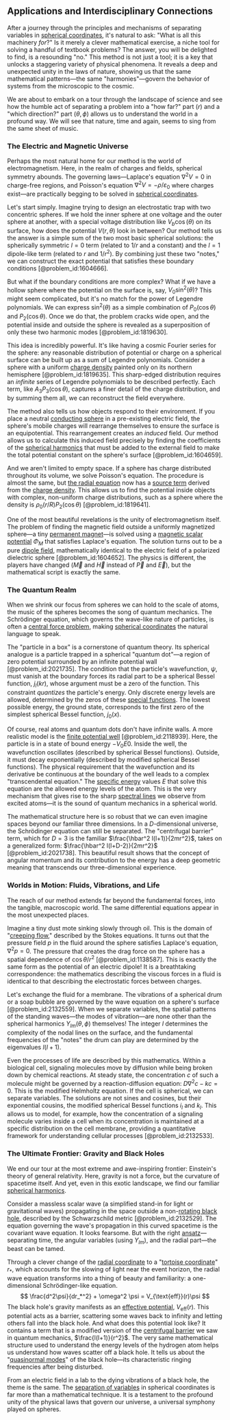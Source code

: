 ## Applications and Interdisciplinary Connections

After a journey through the principles and mechanisms of separating variables in [spherical coordinates](@article_id:145560), it's natural to ask: "What is all this machinery *for*?" Is it merely a clever mathematical exercise, a niche tool for solving a handful of textbook problems? The answer, you will be delighted to find, is a resounding "no." This method is not just a tool; it is a key that unlocks a staggering variety of physical phenomena. It reveals a deep and unexpected unity in the laws of nature, showing us that the same mathematical patterns—the same "harmonies"—govern the behavior of systems from the microscopic to the cosmic.

We are about to embark on a tour through the landscape of science and see how the humble act of separating a problem into a "how far?" part ($r$) and a "which direction?" part ($\theta, \phi$) allows us to understand the world in a profound way. We will see that nature, time and again, seems to sing from the same sheet of music.

### The Electric and Magnetic Universe

Perhaps the most natural home for our method is the world of electromagnetism. Here, in the realm of charges and fields, spherical symmetry abounds. The governing laws—Laplace's equation $\nabla^2 V = 0$ in charge-free regions, and Poisson's equation $\nabla^2 V = -\rho/\varepsilon_0$ where charges exist—are practically begging to be solved in [spherical coordinates](@article_id:145560).

Let's start simply. Imagine trying to design an electrostatic trap with two concentric spheres. If we hold the inner sphere at one voltage and the outer sphere at another, with a special voltage distribution like $V_b \cos(\theta)$ on its surface, how does the potential $V(r, \theta)$ look in between? Our method tells us the answer is a simple sum of the two most basic spherical solutions: the spherically symmetric $l=0$ term (related to $1/r$ and a constant) and the $l=1$ dipole-like term (related to $r$ and $1/r^2$). By combining just these two "notes," we can construct the exact potential that satisfies these boundary conditions [@problem_id:1604666].

But what if the boundary conditions are more complex? What if we have a hollow sphere where the potential on the surface is, say, $V_0 \sin^2(\theta)$? This might seem complicated, but it's no match for the power of Legendre polynomials. We can express $\sin^2(\theta)$ as a simple combination of $P_0(\cos\theta)$ and $P_2(\cos\theta)$. Once we do that, the problem cracks wide open, and the potential inside and outside the sphere is revealed as a superposition of only these two harmonic modes [@problem_id:1819630].

This idea is incredibly powerful. It's like having a cosmic Fourier series for the sphere: any reasonable distribution of potential or charge on a spherical surface can be built up as a sum of Legendre polynomials. Consider a sphere with a uniform [charge density](@article_id:144178) painted only on its northern hemisphere [@problem_id:1819635]. This sharp-edged distribution requires an *infinite* series of Legendre polynomials to be described perfectly. Each term, like $A_3 P_3(\cos\theta)$, captures a finer detail of the charge distribution, and by summing them all, we can reconstruct the field everywhere.

The method also tells us how objects respond to their environment. If you place a neutral [conducting sphere](@article_id:266224) in a pre-existing electric field, the sphere's mobile charges will rearrange themselves to ensure the surface is an equipotential. This rearrangement creates an *induced* field. Our method allows us to calculate this induced field precisely by finding the coefficients of the [spherical harmonics](@article_id:155930) that must be added to the external field to make the total potential constant on the sphere's surface [@problem_id:1604659].

And we aren't limited to empty space. If a sphere has charge distributed throughout its volume, we solve Poisson's equation. The procedure is almost the same, but [the radial equation](@article_id:191193) now has a [source term](@article_id:268617) derived from the [charge density](@article_id:144178). This allows us to find the potential inside objects with complex, non-uniform charge distributions, such as a sphere where the density is $\rho_0(r/R)P_2(\cos\theta)$ [@problem_id:1819641].

One of the most beautiful revelations is the unity of electromagnetism itself. The problem of finding the magnetic field outside a uniformly magnetized sphere—a tiny [permanent magnet](@article_id:268203)—is solved using a [magnetic scalar potential](@article_id:185214) $\Phi_M$ that satisfies Laplace's equation. The solution turns out to be a pure [dipole field](@article_id:268565), mathematically identical to the electric field of a polarized dielectric sphere [@problem_id:1604652]. The physics is different, the players have changed ($\vec{M}$ and $\vec{H}$ instead of $\vec{P}$ and $\vec{E}$), but the mathematical script is exactly the same.

### The Quantum Realm

When we shrink our focus from spheres we can hold to the scale of atoms, the music of the spheres becomes the song of quantum mechanics. The Schrödinger equation, which governs the wave-like nature of particles, is often a [central force problem](@article_id:171257), making [spherical coordinates](@article_id:145560) the natural language to speak.

The "particle in a box" is a cornerstone of quantum theory. Its spherical analogue is a particle trapped in a spherical "quantum dot"—a region of zero potential surrounded by an infinite potential wall [@problem_id:2021735]. The condition that the particle's wavefunction, $\psi$, must vanish at the boundary forces its radial part to be a spherical Bessel function, $j_l(kr)$, whose argument must be a zero of the function. This constraint *quantizes* the particle's energy. Only discrete energy levels are allowed, determined by the zeros of these [special functions](@article_id:142740). The lowest possible energy, the ground state, corresponds to the first zero of the simplest spherical Bessel function, $j_0(x)$.

Of course, real atoms and quantum dots don't have infinite walls. A more realistic model is the [finite potential well](@article_id:143872) [@problem_id:2118939]. Here, the particle is in a state of bound energy $-V_0  E  0$. Inside the well, the wavefunction oscillates (described by spherical Bessel functions). Outside, it must decay exponentially (described by modified spherical Bessel functions). The physical requirement that the wavefunction and its derivative be continuous at the boundary of the well leads to a complex "transcendental equation." The [specific energy](@article_id:270513) values $E$ that solve this equation are the allowed energy levels of the atom. This is the very mechanism that gives rise to the sharp [spectral lines](@article_id:157081) we observe from excited atoms—it is the sound of quantum mechanics in a spherical world.

The mathematical structure here is so robust that we can even imagine spaces beyond our familiar three dimensions. In a $D$-dimensional universe, the Schrödinger equation can still be separated. The "centrifugal barrier" term, which for $D=3$ is the familiar $\frac{\hbar^2 l(l+1)}{2mr^2}$, takes on a generalized form: $\frac{\hbar^2 l(l+D-2)}{2mr^2}$ [@problem_id:2021738]. This beautiful result shows that the concept of angular momentum and its contribution to the energy has a deep geometric meaning that transcends our three-dimensional experience.

### Worlds in Motion: Fluids, Vibrations, and Life

The reach of our method extends far beyond the fundamental forces, into the tangible, macroscopic world. The same differential equations appear in the most unexpected places.

Imagine a tiny dust mote sinking slowly through oil. This is the domain of "[creeping flow](@article_id:263350)," described by the Stokes equations. It turns out that the pressure field $p$ in the fluid around the sphere satisfies Laplace's equation, $\nabla^2 p = 0$. The pressure that creates the drag force on the sphere has a spatial dependence of $\cos\theta/r^2$ [@problem_id:1138587]. This is exactly the same form as the potential of an electric dipole! It is a breathtaking correspondence: the mathematics describing the viscous forces in a fluid is identical to that describing the electrostatic forces between charges.

Let's exchange the fluid for a membrane. The vibrations of a spherical drum or a soap bubble are governed by the wave equation on a sphere's surface [@problem_id:2132559]. When we separate variables, the spatial patterns of the standing waves—the modes of vibration—are none other than the spherical harmonics $Y_{lm}(\theta, \phi)$ themselves! The integer $l$ determines the complexity of the nodal lines on the surface, and the fundamental frequencies of the "notes" the drum can play are determined by the eigenvalues $l(l+1)$.

Even the processes of life are described by this mathematics. Within a biological cell, signaling molecules move by diffusion while being broken down by chemical reactions. At steady state, the concentration $c$ of such a molecule might be governed by a reaction-diffusion equation: $D\nabla^2 c - k c = 0$. This is the modified Helmholtz equation. If the cell is spherical, we can separate variables. The solutions are not sines and cosines, but their exponential cousins, the modified spherical Bessel functions $i_l$ and $k_l$. This allows us to model, for example, how the concentration of a signaling molecule varies inside a cell when its concentration is maintained at a specific distribution on the cell membrane, providing a quantitative framework for understanding cellular processes [@problem_id:2132533].

### The Ultimate Frontier: Gravity and Black Holes

We end our tour at the most extreme and awe-inspiring frontier: Einstein's theory of general relativity. Here, gravity is not a force, but the curvature of spacetime itself. And yet, even in this exotic landscape, we find our familiar [spherical harmonics](@article_id:155930).

Consider a massless scalar wave (a simplified stand-in for light or gravitational waves) propagating in the space outside a non-[rotating black hole](@article_id:261173), described by the Schwarzschild metric [@problem_id:2132529]. The equation governing the wave's propagation in this curved spacetime is the covariant wave equation. It looks fearsome. But with the right [ansatz](@article_id:183890)—separating time, the angular variables (using $Y_{lm}$), and the radial part—the beast can be tamed.

Through a clever change of the [radial coordinate](@article_id:164692) to a "[tortoise coordinate](@article_id:161627)" $r_*$, which accounts for the slowing of light near the event horizon, the radial wave equation transforms into a thing of beauty and familiarity: a one-dimensional Schrödinger-like equation.
$$ \frac{d^2\psi}{dr_*^2} + \omega^2 \psi = V_{\text{eff}}(r)\psi $$
The black hole's gravity manifests as an [effective potential](@article_id:142087), $V_{\text{eff}}(r)$. This potential acts as a barrier, scattering some waves back to infinity and letting others fall into the black hole. And what does this potential look like? It contains a term that is a modified version of the [centrifugal barrier](@article_id:146659) we saw in quantum mechanics, $\frac{l(l+1)}{r^2}$. The very same mathematical structure used to understand the energy levels of the hydrogen atom helps us understand how waves scatter off a black hole. It tells us about the "[quasinormal modes](@article_id:264044)" of the black hole—its characteristic ringing frequencies after being disturbed.

From an electric field in a lab to the dying vibrations of a black hole, the theme is the same. The [separation of variables](@article_id:148222) in spherical coordinates is far more than a mathematical technique. It is a testament to the profound unity of the physical laws that govern our universe, a universal symphony played on spheres.